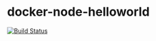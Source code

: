 # docker-node-helloworld

[![Build Status](https://travis-ci.org/yangsenlin/snsdemo.svg?branch=master)](https://travis-ci.org/Tommy071008/docker-node-helloworld.svg?branch=master)
